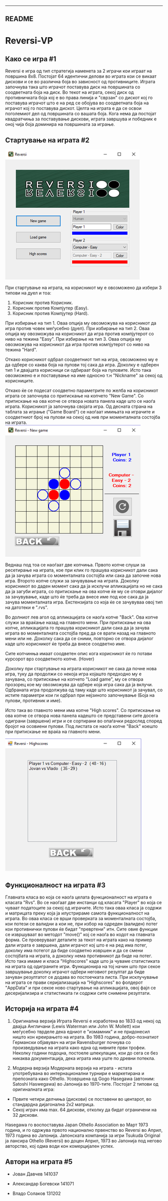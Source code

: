 ﻿----------
  README
----------


# Reversi-VP

Како се игра #1
--------------------------
Reversi е игра од тип стратегија наменета за 2 играчи кои играат на површина 8x8.
Постојат 64 идентични делови во играта кои се викаат дискови и се во различна боја во зависност од противниците.
Играта започнува така што играчот поставува диск на површината со соодветната боја на диск.
Во текот на играта, секој диск од противничката боја кој е во права линија и "сврзан" со дискот кој го поставува играчот што е на ред се обојува во соодветната боја на играчот кој го поставува дискот.
Целта на играта е да се освои поголемиот дел од површината со вашата боја.
Кога нема да постојат квадратчиња за поставување дискови, играта завршува и победник е оној чија боја доминира на површината за играње.


Стартување на играта #2
--------------------------
![ss](ss/load.png)

При стартување на играта, на корисникот му е овозможено да избери 3 типови на дуел и тоа:

1. Корисник против Корисник.
2. Корисник против Компјутер (Easy).
3. Корисник против Компјутер (Hard).

При избирање на тип 1. Оваа опција му овозможува на корисникот да игра против човек меѓусебно (дуел).
При избирање на тип 2. Оваа опција му овозможува на корисникот да игра против компјутерот со ниво на тежина "Easy".
При избирање на тип 3. Оваа опција му овозможува на корисникот да игра против компјутерот со ниво на тежина "Hard".

Откако корисникот одбрал соодветниот тип на игра, овозможено му е да одбере со каква боја на пулови тој сака да игра. Доколку е одберен тип 1 и двајцата корисници си одбираат боја на пуловите.
Исто така овозможено е и поставување на име односно т.н "Nickname" за секој од корисниците.

Откако ќе се подесат соодветно параметрите по желба на корисникот играта се започнува со притискање на копчето "New Game". Со притискање на ова копче се отвора новата панела каде што се наоѓа играта.
Корисникот ја започнува својата игра. Од десната страна на таблата за играње ("Game Board") се наоѓаат имињата на играчите и соодветниот број на пулови на секој од нив при моменталната состојба на играта.
![ss](ss/new_game.png)

Веднаш под тоа се наоѓаат две копчиња. Првото копче слуши за ресетирање на играта, кое при клик го прашува корисникот дали сака да ја зачува играта со моменталната состојба или сака да започне нова игра.
Второто копче служи за зачувување на играта. Доколку корисникот во даден момент сака да ја исклучи апликацијата но не сака да ја загуби играта, со притискање на ова копче ќе му се отоври дијалог за зачувување,
каде што ќе треба да внесе име под кое сака да ја зачува моменталната игра. Екстензијата со која ќе се зачувуваа овој тип на датотеки е ".rvs".

Во долниот лев агол од апликацијата се наоѓа копче "Back". Ова копче служи за враќање назад на главното мени. При притискање на ова копче, апликацијата го прашува корисникот дали сака да ја зачува играта во моменталната состојба
пред да се врати назад на главното мени или не. Доколку сака да се сними, повторно се отвора дијалог каде што корисникот ќе треба да внесе соодветно име.

Сите копчинња имаат соодветен опис кога корисникот ќе го потави курсорот врз соодветното копче. (Hover)

Доколку при стартување на играта корисникот не сака да почне нова игра, туку да продолжи со некоја игра којашто предходно му е зачувана, со притискање на копчето "Load game", му се отвора прозорец кое му овозможува да одбере
која игра сака да ја вклучи. Одбраната игра продолжува од таму каде што корисникот ја зачувал, со истите параметри кои ги одбрал при нејзиното започнување (Боја на пулови, противник и име).

Исто така во главното мени има копче "High scores". Со притискање на ова копче се отвора нова панела кадешто се представени сите досега одиграни (завршени) игри и се сортирани во опаѓачки редослед според бројот на осовиени пулови.
Под листата се наоѓа копче "Back" коешто при притискање не враќа на главното мени.

![ss](ss/highscores.png)


Функционалност на играта #3
---------------------------
Главната класа во која се наоѓа целата функционалност на играта е класата "Rvs". Во се наоѓаат две инстанци од класата "Player" во која се чуваат податоците за секој од играчите.
Исто така оваа класа ја содржи и матрицата преку која ја илустрираме самота функционалност на играта. Во оваа класа се врши проверката за моменталната состојба, кои потези се валидни а кои не, при избор на одреден (валиден) потег
кои противнички пулови ќе бидат "превртени" итн. Сите овие функции се извршуваат во методот "move()" кој се наоѓа во кодот на главната форма.
Се проверуваат деталите за текот на играта како на пример дали играта е завршена, дали играчот кој што е на ред има потег, доколку има потегот да биде соодветно извршен и да се смени состојбата на играта, а доколку нема противникот да биде на потег.
Исто така имаме и класа "Highscores" каде што ја чуваме статистиката на играта од одиграните игри. Функционира на тој начин што при секое завршување доколку играчот одбери неговиот резултат да биде зачуван резултатот се додава во постоечката листа.
При исклучување на играта се прави серијализација на "Highscores" во фолдерот "AppData" и при секое ново стартување на апликацијата, овој фајл се десеријализира и статистиката ги содржи сите снимени резултати.




Историја на играта #4
---------------------------
1. Оригинална верзија
Играта Reversi е изработена во 1833 од некој од двајца Англичани (Lewis Waterman или John W. Mollett) кои меѓусебно тврделе дека едниот е "измамник" и не придонесил ништо кон креирањето на играта.
Во 1983 година, добро-познатиот Германски објавувач на игри Ravensburger почнува со произведување на играта како една од нивните први трофеи.
Неколку години подоцна, постоеле шпекулации, кои до сега се без никаква документација, дека играта има уште по древни потекла.

2. Модерна верзија
Модерната верзија на играта - истата употребувана во интернационални турнири е маркетирана и препозната како Othello.
Усовршена од Gogo Hasegawa (автоним: Satoshi Haswegawa) во Јапонија во 1970-тите. Постојат 2 типови од оригиналната игра:
  
  - Првите четири делчиња (дискови) се поставени во центарот, во стандардна дијагонална 2x2 матрица.
  - Секој играч има max. 64 дискови, отколку да бидат ограничени на 32 дискови.

Hasegawa го воспоставува Japan Othello Association во Март 1973 година, и го одржува првото национално првенство во Reversi во Април, 1973 година во Јапонија.
Јапонската компанија за игри Tsukuda Original ја лансира Othello (Reversi) во доцен Април, 1973 во Јапонија под негово авторство, кој одма води кон комерцијален успех.

	



Автори на играта #5
---------------------------
- Јован Давчев 141037

- Александар Богевски 141071

- Владо Солаков 131202










